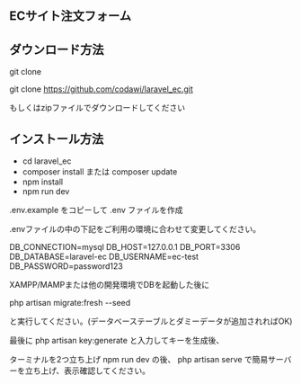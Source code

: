 ## ECサイト注文フォーム

## ダウンロード方法

git clone

git clone https://github.com/codawi/laravel_ec.git

もしくはzipファイルでダウンロードしてください

## インストール方法

- cd laravel_ec
- composer install または composer update
- npm install
- npm run dev

.env.example をコピーして .env ファイルを作成

.envファイルの中の下記をご利用の環境に合わせて変更してください。

DB_CONNECTION=mysql
DB_HOST=127.0.0.1
DB_PORT=3306
DB_DATABASE=laravel-ec
DB_USERNAME=ec-test
DB_PASSWORD=password123

XAMPP/MAMPまたは他の開発環境でDBを起動した後に

php artisan migrate:fresh --seed

と実行してください。(データベーステーブルとダミーデータが追加されればOK)

最後に
php artisan key:generate
と入力してキーを生成後、

ターミナルを2つ立ち上げ
npm run dev の後、
php artisan serve
で簡易サーバーを立ち上げ、表示確認してください。